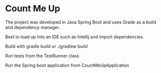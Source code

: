 # Count Me Up

The project was developed in Java Spring Boot and uses Grade as a build and dependency manager. 

Best to load up into an IDE such as Intellij and import dependencies.

Build with gradle build or ./gradlew build

Run tests from the TestRunner class

Run the Spring boot application from CountMeUpApplication

